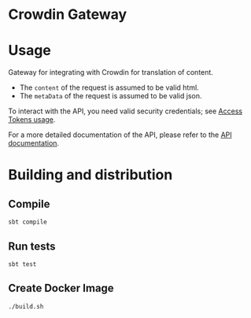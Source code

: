 # Crowdin Gateway

# Usage
Gateway for integrating with Crowdin for translation of content.

* The `content` of the request is assumed to be valid html.
* The `metaData` of the request is assumed to be valid json.

To interact with the API, you need valid security credentials; see [Access Tokens usage](https://github.com/NDLANO/auth/blob/master/README.md).

For a more detailed documentation of the API, please refer to the [API documentation](https://staging.api.ndla.no).

# Building and distribution

## Compile
    sbt compile

## Run tests
    sbt test

## Create Docker Image
    ./build.sh
